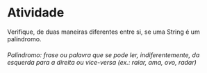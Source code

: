 # Atividade 

Verifique, de duas maneiras diferentes entre si, se uma String é um palíndromo.

###### Palíndromo: frase ou palavra que se pode ler, indiferentemente, da esquerda para a direita ou vice-versa (ex.: raiar, ama, ovo, radar)
